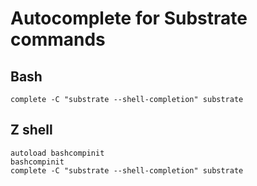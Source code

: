 # Autocomplete for Substrate commands

## Bash

    complete -C "substrate --shell-completion" substrate

## Z shell

    autoload bashcompinit
    bashcompinit
    complete -C "substrate --shell-completion" substrate
